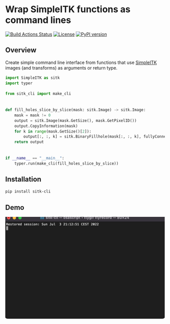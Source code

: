 # Wrap SimpleITK functions as command lines

[![Build Actions Status](https://github.com/dyollb/segmantic/workflows/CI/badge.svg)](https://github.com/dyollb/sitk-cli/actions)
[![License](https://img.shields.io/badge/license-MIT-green.svg)](https://https://opensource.org/licenses/MIT)
[![PyPI version](https://badge.fury.io/py/sitk-cli.svg)](https://badge.fury.io/py/sitk-cli)

## Overview

Create simple command line interface from functions that use [SimpleITK](https://github.com/SimpleITK/SimpleITK) images (and transforms) as arguments or return type.


```Python
import SimpleITK as sitk
import typer

from sitk_cli import make_cli


def fill_holes_slice_by_slice(mask: sitk.Image) -> sitk.Image:
    mask = mask != 0
    output = sitk.Image(mask.GetSize(), mask.GetPixelID())
    output.CopyInformation(mask)
    for k in range(mask.GetSize()[2]):
        output[:, :, k] = sitk.BinaryFillhole(mask[:, :, k], fullyConnected=False)
    return output


if __name__ == "__main__":
    typer.run(make_cli(fill_holes_slice_by_slice))
```

## Installation

```sh
pip install sitk-cli
```

## Demo
![](./docs/demo.gif)
